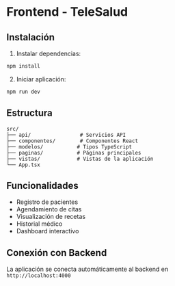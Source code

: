 
# Frontend - TeleSalud

## Instalación

1. Instalar dependencias:
```bash
npm install
```

2. Iniciar aplicación:
```bash
npm run dev
```

## Estructura

```
src/
├── api/                # Servicios API
├── componentes/        # Componentes React
├── modelos/           # Tipos TypeScript
├── paginas/           # Páginas principales
├── vistas/            # Vistas de la aplicación
└── App.tsx
```

## Funcionalidades

- Registro de pacientes
- Agendamiento de citas
- Visualización de recetas
- Historial médico
- Dashboard interactivo

## Conexión con Backend

La aplicación se conecta automáticamente al backend en `http://localhost:4000`
